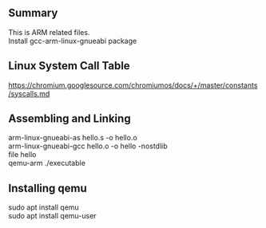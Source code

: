 ## Summary
This is ARM related files. \
Install gcc-arm-linux-gnueabi package

## Linux System Call Table
https://chromium.googlesource.com/chromiumos/docs/+/master/constants/syscalls.md

## Assembling and Linking
arm-linux-gnueabi-as hello.s -o hello.o \
arm-linux-gnueabi-gcc hello.o -o hello -nostdlib \
file hello \
qemu-arm ./executable

## Installing qemu
sudo apt install qemu \
sudo apt install qemu-user
